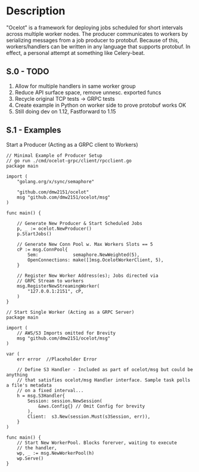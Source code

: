 # Description

"Ocelot" is a framework for deploying jobs scheduled for short intervals across multiple worker nodes. The producer communicates to workers by serializing messages from a job producer to protobuf. Because of this, workers/handlers can be written in any language that supports protobuf. In effect, a personal attempt at something like Celery-beat.

## S.0 - TODO

1. Allow for multiple handlers in same worker group
2. Reduce API surface space, remove unnesc. exported funcs
3. Recycle original TCP tests -> GRPC tests
4. Create example in Python on worker side to prove protobuf works OK
5. Still doing dev on 1.12, Fastforward to 1.15


## S.1 - Examples

Start a Producer (Acting as a GRPC client to Workers)

```golang
// Minimal Example of Producer Setup
// go run ./cmd/ocelot-grpc/client/rpcclient.go
package main

import (
    "golang.org/x/sync/semaphore"

    "github.com/dmw2151/ocelot"
    msg "github.com/dmw2151/ocelot/msg"
)

func main() {

    // Generate New Producer & Start Scheduled Jobs
    p, _ := ocelot.NewProducer()
    p.StartJobs()

    // Generate New Conn Pool w. Max Workers Slots == 5
    cP := msg.ConnPool{
        Sem:             semaphore.NewWeighted(5),
        OpenConnections: make([]msg.OcelotWorkerClient, 5),
    }

    // Register New Worker Address(es); Jobs directed via
    // GRPC Stream to workers
    msg.RegisterNewStreamingWorker(
        "127.0.0.1:2151", cP,
    )
}
```

```golang
// Start Single Worker (Acting as a GRPC Server)
package main

import (
    // AWS/S3 Imports omitted for Brevity
    msg "github.com/dmw2151/ocelot/msg"
)

var (
    err error  //Placeholder Error

    // Define S3 Handler - Included as part of ocelot/msg but could be anything
    // that satisfies ocelot/msg Handler interface. Sample task polls a file's metadata
    // on a fixed interval...
    h = msg.S3Handler{
        Session: session.NewSession(
            &aws.Config{} // Omit Config for brevity
        ),
        Client:  s3.New(session.Must(s3Session, err)),
    }
)

func main() {
    // Start New WorkerPool. Blocks forerver, waiting to execute
    // the handler,
    wp, _ := msg.NewWorkerPool(h)
    wp.Serve()
}
```
